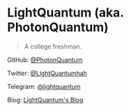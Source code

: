 # LightQuantum (aka. PhotonQuantum)

> A college freshman.

GitHub: [@PhotonQuantum](https://github.com/PhotonQuantum/)

Twitter: [@LightQuantumhah](https://twitter.com/LightQuantumhah)

Telegram: [@lightquantum](https://t.me/lightquantum)

Blog: [LightQuantum's Blog](https://lightquantum.me/)
